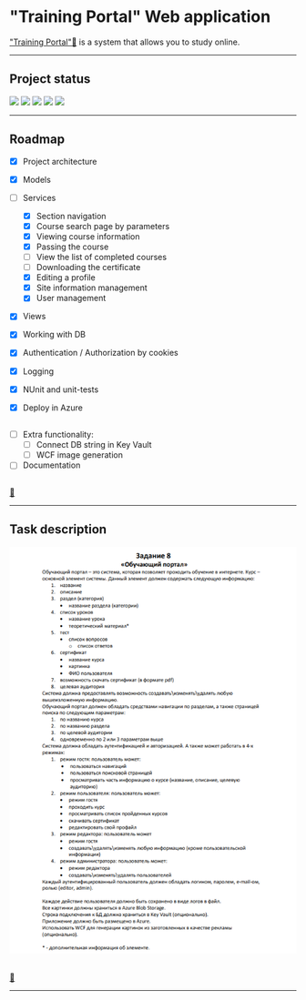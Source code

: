 # "Training Portal" Web application

["Training Portal"🔽](#task-description) is a system that allows you to study online.

***

## Project status
![](https://img.shields.io/badge/project%20completed-60%25-yellow)
![](https://img.shields.io/badge/build-success-success)
![](https://img.shields.io/badge/manual%20testing-success-success)
![](https://img.shields.io/badge/coverage%20-10%25-yellow)
![](https://img.shields.io/badge/documentation-0%25-critical)

***

## Roadmap

- [X] Project architecture
- [X] Models
- [ ] Services
  - [X] Section navigation
  - [X] Сourse search page by parameters
  - [X] Viewing course information
  - [X] Passing the course
  - [ ] View the list of completed courses
  - [ ] Downloading the certificate
  - [X] Editing a profile
  - [X] Site information management
  - [X] User management
- [X] Views
- [X] Working with DB
- [X] Authentication / Authorization by cookies
- [X] Logging

- [X] NUnit and unit-tests
- [X] Deploy in Azure

##
- [ ] Extra functionality:
  - [ ] Connect DB string in Key Vault
  - [ ] WCF image generation

- [ ] Documentation

##

[🔼](#training-portal-web-application)

***

## Task description ##

![Scheme](task.png)

##

[🔼](#training-portal-web-application)

***
